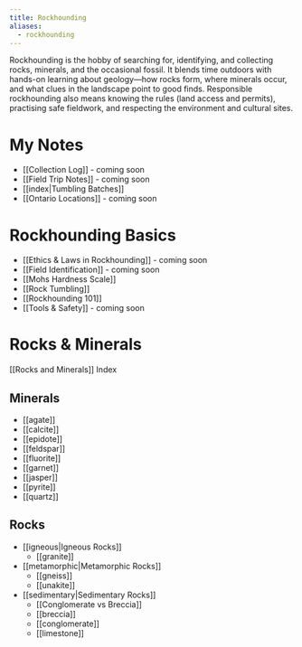 ```yaml
---
title: Rockhounding
aliases:
  - rockhounding
---
```

Rockhounding is the hobby of searching for, identifying, and collecting rocks, minerals, and the occasional fossil. It blends time outdoors with hands-on learning about geology—how rocks form, where minerals occur, and what clues in the landscape point to good finds. Responsible rockhounding also means knowing the rules (land access and permits), practising safe fieldwork, and respecting the environment and cultural sites.

# My Notes
- [[Collection Log]] - coming soon
- [[Field Trip Notes]] - coming soon
- [[index|Tumbling Batches]] 
- [[Ontario Locations]] - coming soon
# Rockhounding Basics
- [[Ethics & Laws in Rockhounding]] - coming soon
- [[Field Identification]] - coming soon
- [[Mohs Hardness Scale]]
- [[Rock Tumbling]]
- [[Rockhounding 101]]
- [[Tools & Safety]] - coming soon

# Rocks & Minerals
[[Rocks and Minerals]] Index

## Minerals
- [[agate]]
- [[calcite]]
- [[epidote]]
- [[feldspar]]
- [[fluorite]]
- [[garnet]]
- [[jasper]]
- [[pyrite]]
- [[quartz]]

## Rocks
- [[igneous|Igneous Rocks]]
	- [[granite]]
- [[metamorphic|Metamorphic Rocks]]
	- [[gneiss]]
	- [[unakite]]
- [[sedimentary|Sedimentary Rocks]]
	- [[Conglomerate vs Breccia]]
	- [[breccia]]
	- [[conglomerate]]
	- [[limestone]]
